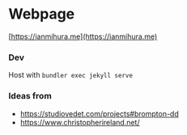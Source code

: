 # Webpage
[https://ianmihura.me](https://ianmihura.me)

### Dev

Host with `bundler exec jekyll serve`

### Ideas from
* https://studiovedet.com/projects#brompton-dd
* https://www.christopherireland.net/
